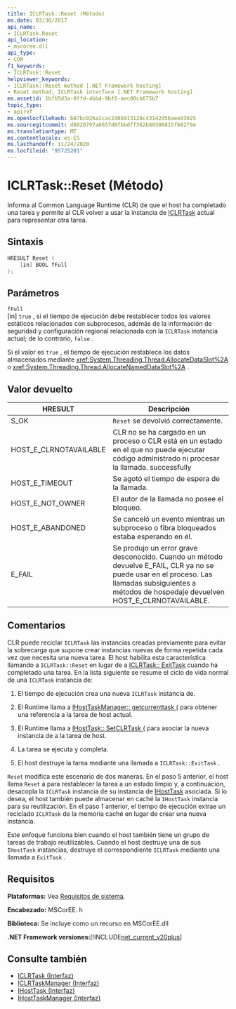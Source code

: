 ```yaml
---
title: ICLRTask::Reset (Método)
ms.date: 03/30/2017
api_name:
- ICLRTask.Reset
api_location:
- mscoree.dll
api_type:
- COM
f1_keywords:
- ICLRTask::Reset
helpviewer_keywords:
- ICLRTask::Reset method [.NET Framework hosting]
- Reset method, ICLRTask interface [.NET Framework hosting]
ms.assetid: 1bfb5d3a-0ffd-4bb4-9bf6-aec00cb675b7
topic_type:
- apiref
ms.openlocfilehash: b87bc026a2cac2d0b913128c43142d56aee03025
ms.sourcegitcommit: d8020797a6657d0fbbdff362b80300815f682f94
ms.translationtype: MT
ms.contentlocale: es-ES
ms.lasthandoff: 11/24/2020
ms.locfileid: "95725201"
---
```

# <a name="iclrtaskreset-method"></a>ICLRTask::Reset (Método)

Informa al Common Language Runtime (CLR) de que el host ha completado una tarea y permite al CLR volver a usar la instancia de [ICLRTask](iclrtask-interface.md) actual para representar otra tarea.  
  
## <a name="syntax"></a>Sintaxis  
  
```cpp  
HRESULT Reset (  
    [in] BOOL fFull  
);  
```  
  
## <a name="parameters"></a>Parámetros  

 `fFull`  
 [in] `true` , si el tiempo de ejecución debe restablecer todos los valores estáticos relacionados con subprocesos, además de la información de seguridad y configuración regional relacionada con la `ICLRTask` instancia actual; de lo contrario, `false` .  
  
 Si el valor es `true` , el tiempo de ejecución restablece los datos almacenados mediante <xref:System.Threading.Thread.AllocateDataSlot%2A> o <xref:System.Threading.Thread.AllocateNamedDataSlot%2A> .  
  
## <a name="return-value"></a>Valor devuelto  
  
|HRESULT|Descripción|  
|-------------|-----------------|  
|S_OK|`Reset` se devolvió correctamente.|  
|HOST_E_CLRNOTAVAILABLE|CLR no se ha cargado en un proceso o CLR está en un estado en el que no puede ejecutar código administrado ni procesar la llamada. successfully|  
|HOST_E_TIMEOUT|Se agotó el tiempo de espera de la llamada.|  
|HOST_E_NOT_OWNER|El autor de la llamada no posee el bloqueo.|  
|HOST_E_ABANDONED|Se canceló un evento mientras un subproceso o fibra bloqueados estaba esperando en él.|  
|E_FAIL|Se produjo un error grave desconocido. Cuando un método devuelve E_FAIL, CLR ya no se puede usar en el proceso. Las llamadas subsiguientes a métodos de hospedaje devuelven HOST_E_CLRNOTAVAILABLE.|  
  
## <a name="remarks"></a>Comentarios  

 CLR puede reciclar `ICLRTask` las instancias creadas previamente para evitar la sobrecarga que supone crear instancias nuevas de forma repetida cada vez que necesita una nueva tarea. El host habilita esta característica llamando a `ICLRTask::Reset` en lugar de a [ICLRTask:: ExitTask](iclrtask-exittask-method.md) cuando ha completado una tarea. En la lista siguiente se resume el ciclo de vida normal de una `ICLRTask` instancia de:  
  
1. El tiempo de ejecución crea una nueva `ICLRTask` instancia de.  
  
2. El Runtime llama a [IHostTaskManager:: getcurrenttask (](ihosttaskmanager-getcurrenttask-method.md) para obtener una referencia a la tarea de host actual.  
  
3. El Runtime llama a [IHostTask:: SetCLRTask (](ihosttask-setclrtask-method.md) para asociar la nueva instancia de a la tarea de host.  
  
4. La tarea se ejecuta y completa.  
  
5. El host destruye la tarea mediante una llamada a `ICLRTask::ExitTask` .  
  
 `Reset` modifica este escenario de dos maneras. En el paso 5 anterior, el host llama `Reset` a para restablecer la tarea a un estado limpio y, a continuación, desacopla la `ICLRTask` instancia de su instancia de [IHostTask](ihosttask-interface.md) asociada. Si lo desea, el host también puede almacenar en caché la `IHostTask` instancia para su reutilización. En el paso 1 anterior, el tiempo de ejecución extrae un reciclado `ICLRTask` de la memoria caché en lugar de crear una nueva instancia.  
  
 Este enfoque funciona bien cuando el host también tiene un grupo de tareas de trabajo reutilizables. Cuando el host destruye una de sus `IHostTask` instancias, destruye el correspondiente `ICLRTask` mediante una llamada a `ExitTask` .  
  
## <a name="requirements"></a>Requisitos  

 **Plataformas:** Vea [Requisitos de sistema](../../get-started/system-requirements.md).  
  
 **Encabezado:** MSCorEE. h  
  
 **Biblioteca:** Se incluye como un recurso en MSCorEE.dll  
  
 **.NET Framework versiones:**[!INCLUDE[net_current_v20plus](../../../../includes/net-current-v20plus-md.md)]  
  
## <a name="see-also"></a>Consulte también

- [ICLRTask (Interfaz)](iclrtask-interface.md)
- [ICLRTaskManager (Interfaz)](iclrtaskmanager-interface.md)
- [IHostTask (Interfaz)](ihosttask-interface.md)
- [IHostTaskManager (Interfaz)](ihosttaskmanager-interface.md)
